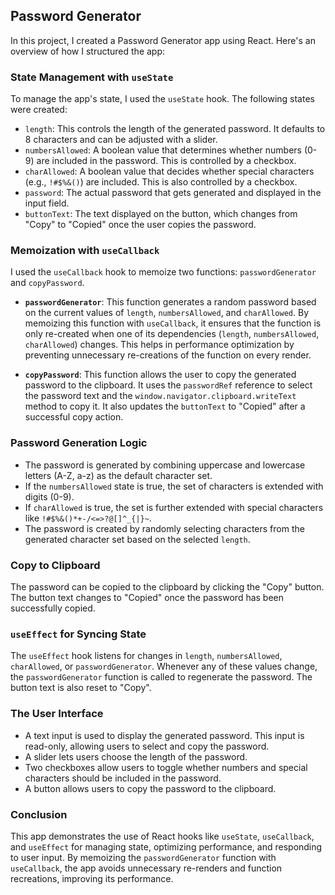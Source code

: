 ## Password Generator

In this project, I created a Password Generator app using React. Here's an overview of how I structured the app:

### State Management with `useState`

To manage the app's state, I used the `useState` hook. The following states were created:

- `length`: This controls the length of the generated password. It defaults to 8 characters and can be adjusted with a slider.
- `numbersAllowed`: A boolean value that determines whether numbers (0-9) are included in the password. This is controlled by a checkbox.
- `charAllowed`: A boolean value that decides whether special characters (e.g., `!#$%&()`) are included. This is also controlled by a checkbox.
- `password`: The actual password that gets generated and displayed in the input field.
- `buttonText`: The text displayed on the button, which changes from "Copy" to "Copied" once the user copies the password.

### Memoization with `useCallback`

I used the `useCallback` hook to memoize two functions: `passwordGenerator` and `copyPassword`. 

- **`passwordGenerator`**: This function generates a random password based on the current values of `length`, `numbersAllowed`, and `charAllowed`. By memoizing this function with `useCallback`, it ensures that the function is only re-created when one of its dependencies (`length`, `numbersAllowed`, `charAllowed`) changes. This helps in performance optimization by preventing unnecessary re-creations of the function on every render.

- **`copyPassword`**: This function allows the user to copy the generated password to the clipboard. It uses the `passwordRef` reference to select the password text and the `window.navigator.clipboard.writeText` method to copy it. It also updates the `buttonText` to "Copied" after a successful copy action.

### Password Generation Logic

- The password is generated by combining uppercase and lowercase letters (A-Z, a-z) as the default character set.
- If the `numbersAllowed` state is true, the set of characters is extended with digits (0-9).
- If `charAllowed` is true, the set is further extended with special characters like `!#$%&()*+-/<=>?@[]^_{|}~`.
- The password is created by randomly selecting characters from the generated character set based on the selected `length`.

### Copy to Clipboard

The password can be copied to the clipboard by clicking the "Copy" button. The button text changes to "Copied" once the password has been successfully copied.

### `useEffect` for Syncing State

The `useEffect` hook listens for changes in `length`, `numbersAllowed`, `charAllowed`, or `passwordGenerator`. Whenever any of these values change, the `passwordGenerator` function is called to regenerate the password. The button text is also reset to "Copy".

### The User Interface

- A text input is used to display the generated password. This input is read-only, allowing users to select and copy the password.
- A slider lets users choose the length of the password.
- Two checkboxes allow users to toggle whether numbers and special characters should be included in the password.
- A button allows users to copy the password to the clipboard.

### Conclusion

This app demonstrates the use of React hooks like `useState`, `useCallback`, and `useEffect` for managing state, optimizing performance, and responding to user input. By memoizing the `passwordGenerator` function with `useCallback`, the app avoids unnecessary re-renders and function recreations, improving its performance.
